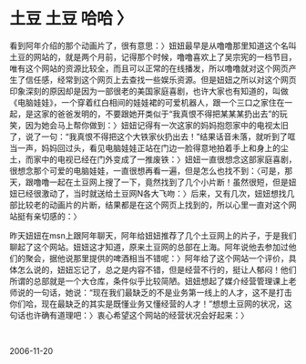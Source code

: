 # 土豆 土豆 哈哈 〉

<p>看到阿年介绍的那个动画片了，很有意思：〉妞妞最早是从噜噜那里知道这个名叫土豆的网站的，就是两个月前，记得那个时候，噜噜喜欢上了吴宗宪的一档节目，唯有这个网站的资源比较全，而且可以正常的在线播发，所以噜噜就对这个网页产生了信任感，经常到这个网页上去查找一些娱乐资源。但是妞妞之所以对这个网页印象深刻的原因却是因为一部很老的美国家庭喜剧，也许大家也有知道的，叫做《电脑娃娃》，一个穿着红白相间的娃娃裙的可爱机器人，跟一个三口之家住在一起，是这家的爸爸发明的，不要跟她开类似于“我真恨不得把某某某扔出去”的玩笑，因为她会马上帮你做到：〉妞妞记得有一次这家的妈妈抱怨家中的电视太旧了，说了一句：“我真恨不得把这个大铁家伙扔出去！”结果话音未落，就听到了哐当一声，妈妈回过头，看见电脑娃娃正站在门边一脸得意地拍着手上和身上的尘土，而家中的电视已经在门外变成了一推废铁：〉妞妞一直很想念这部家庭喜剧，很想念那个可爱的电脑娃娃，一直很想再看一遍，但是怎么也找不到：〈可是，那天，跟噜噜一起在土豆网上搜了一下，竟然找到了几个小片断！虽然很短，但是妞妞已经很激动了，当时就送给土豆网N各大飞吻：〉后来，又有几次，妞妞想找几部比较老的动画片的片断，结果都是在这个网页上找到的，所以心里一直对这个网站挺有亲切感的：〉</p><p>昨天妞妞在msn上跟阿年聊天，阿年给妞妞推荐了几个土豆网上的片子，于是我们聊起了这个网站。妞妞这才知道，原来土豆网的总部在上海。阿年说他去参加过他们的聚会，据他说那里提供的啤酒相当不错呢：〉阿年给了这个网站一个评价，具体怎么说的，妞妞忘记了，总之是内容不错，但是经营不行的，挺让人郁闷！他们所谓的总部就是一个大仓库，条件似乎比较简陋。妞妞想起了媒介经营管理课上老师说的一句话，她说：“现在我们最缺乏的不是业务第一线上的人才，这不是打击你们哈，现在最缺乏的其实是既懂业务又懂经营的人才！”想想土豆网的状况，这句话也许确有道理吧：〉衷心希望这个网站的经营状况会好起来：〉</p><p><br /> </p>

2006-11-20